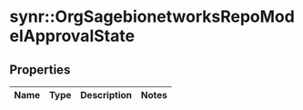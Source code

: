 # synr::OrgSagebionetworksRepoModelApprovalState


## Properties
Name | Type | Description | Notes
------------ | ------------- | ------------- | -------------


